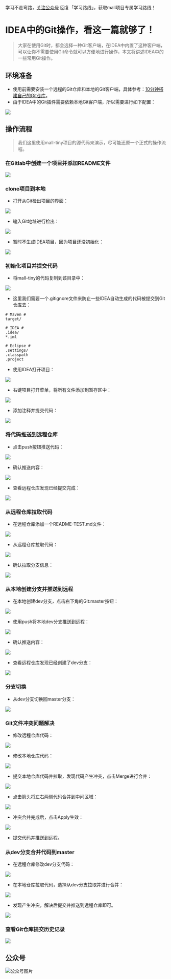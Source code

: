 学习不走弯路，[关注公众号](#公众号) 回复「学习路线」，获取mall项目专属学习路线！

# IDEA中的Git操作，看这一篇就够了！

> 大家在使用Git时，都会选择一种Git客户端，在IDEA中内置了这种客户端，可以让你不需要使用Git命令就可以方便地进行操作，本文将讲述IDEA中的一些常用Git操作。

## 环境准备

- 使用前需要安装一个远程的Git仓库和本地的Git客户端，具体参考：[10分钟搭建自己的Git仓库](https://mp.weixin.qq.com/s/6GyYlR9lpVcjgYmHMYLi0w)。
- 由于IDEA中的Git插件需要依赖本地Git客户端，所以需要进行如下配置：

![](../images/gitlab_screen_02.png)

## 操作流程

> 我们这里使用mall-tiny项目的源代码来演示，尽可能还原一个正式的操作流程。

### 在Gitlab中创建一个项目并添加README文件

![](../images/gitlab_screen_22.png)

### clone项目到本地

- 打开从Git检出项目的界面：  

![](../images/gitlab_screen_23.png)
- 输入Git地址进行检出：

![](../images/gitlab_screen_24.png)
- 暂时不生成IDEA项目，因为项目还没初始化：

![](../images/gitlab_screen_25.png)

### 初始化项目并提交代码

- 将mall-tiny的代码复制到该目录中：

![](../images/gitlab_screen_26.png)
- 这里我们需要一个.gitignore文件来防止一些IDEA自动生成的代码被提交到Git仓库去：

```
# Maven #
target/

# IDEA #
.idea/
*.iml

# Eclipse #
.settings/
.classpath
.project
```
- 使用IDEA打开项目：

![](../images/gitlab_screen_27.png)
- 右键项目打开菜单，将所有文件添加到暂存区中：

![](../images/gitlab_screen_28.png)
- 添加注释并提交代码：

![](../images/gitlab_screen_29.png)

### 将代码推送到远程仓库

- 点击push按钮推送代码：

![](../images/gitlab_screen_30.png)
- 确认推送内容：

![](../images/gitlab_screen_31.png)
- 查看远程仓库发现已经提交完成：

![](../images/gitlab_screen_32.png)

### 从远程仓库拉取代码

- 在远程仓库添加一个README-TEST.md文件：

![](../images/gitlab_screen_33.png)
- 从远程仓库拉取代码：

![](../images/gitlab_screen_34.png)
- 确认拉取分支信息：

![](../images/gitlab_screen_35.png)

### 从本地创建分支并推送到远程
- 在本地创建dev分支，点击右下角的Git:master按钮：

![](../images/gitlab_screen_36.png)
- 使用push将本地dev分支推送到远程：

![](../images/gitlab_screen_30.png)
- 确认推送内容：

![](../images/gitlab_screen_37.png)
- 查看远程仓库发现已经创建了dev分支：

![](../images/gitlab_screen_38.png)


### 分支切换
- 从dev分支切换回master分支： 
 
![](../images/gitlab_screen_39.png)

### Git文件冲突问题解决

- 修改远程仓库代码：

![](../images/gitlab_screen_40.png)
- 修改本地仓库代码：

![](../images/gitlab_screen_41.png)
- 提交本地仓库代码并拉取，发现代码产生冲突，点击Merge进行合并：

![](../images/gitlab_screen_42.png)
- 点击箭头将左右两侧代码合并到中间区域：

![](../images/gitlab_screen_43.png)
- 冲突合并完成后，点击Apply生效：

![](../images/gitlab_screen_44.png)
- 提交代码并推送到远程。

### 从dev分支合并代码到master

- 在远程仓库修改dev分支代码：

![](../images/gitlab_screen_45.png)
- 在本地仓库拉取代码，选择从dev分支拉取并进行合并：

![](../images/gitlab_screen_46.png)
- 发现产生冲突，解决后提交并推送到远程仓库即可。

![](../images/gitlab_screen_47.png)

### 查看Git仓库提交历史记录

![](../images/gitlab_screen_48.png)

## 公众号

![公众号图片](http://macro-oss.oss-cn-shenzhen.aliyuncs.com/mall/banner/qrcode_for_macrozheng_258.jpg)


